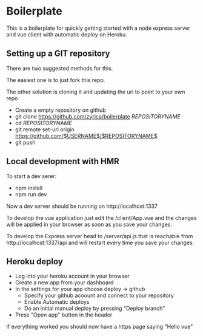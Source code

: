 # Boilerplate
This is a boilerplate for quickly getting started with a node express server and vue client with automatic deploy on Heroku.

## Setting up a GIT repository
There are two suggested methods for this.

The easiest one is to just fork this repo.

The other solution is cloning it and updating the url to point to your own repo
- Create a empty repository on github
- git clone https://github.com/zyrica/boilerplate $REPOSITORYNAME$
- cd $REPOSITORYNAME$
- git remote set-url origin https://github.com/$USERNAME$/$REPOSITORYNAME$
- git push

## Local development with HMR
To start a dev serer:
- npm install
- npm run dev

Now a dev server should be running on http://localhost:1337

To develop the vue application just edit the /client/App.vue and the changes will be applied in your browser as soon as you save your changes.

To develop the Express server head to /server/api.js that is reachable from http://localhost:1337/api and will restart every time you save your changes.

## Heroku deploy
- Log into your heroku account in your browser
- Create a new app from your dashboard
- In the settings for your app choose deploy -> github
  - Specify your github acoount and connect to your repository
  - Enable Automatic deploys
  - Do an initial manual deploy by pressing "Deploy branch"
- Press  "Open app" button in the header

If everything worked you should now have a https page saying "Hello vue"